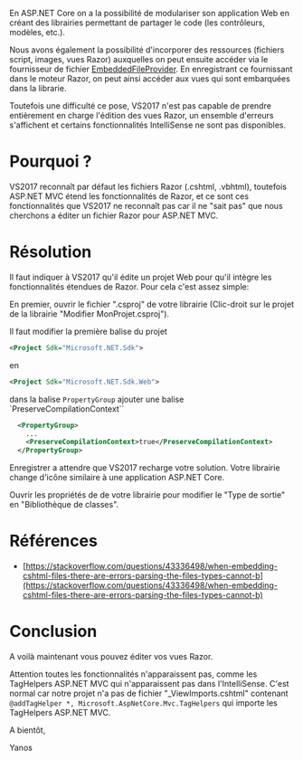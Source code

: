 En ASP.NET Core on a la possibilité de modulariser son application Web en créant des librairies permettant de partager le code (les contrôleurs, modèles, etc.).

Nous avons également la possibilité d'incorporer des ressources (fichiers script, images, vues Razor) auxquelles on peut ensuite accéder via le fournisseur de fichier [EmbeddedFileProvider](https://docs.microsoft.com/en-us/aspnet/core/api/microsoft.extensions.fileproviders.embeddedfileprovider). En enregistrant ce fournissant dans le moteur Razor, on peut ainsi accéder aux vues qui sont embarquées dans la librarie.

Toutefois une difficulté ce pose, VS2017 n'est pas capable de prendre entièrement en charge l'édition des vues Razor, un ensemble d'erreurs s'affichent et certains fonctionnalités IntelliSense ne sont pas disponibles.

<!--more-->

# Pourquoi ?

VS2017 reconnaît par défaut les fichiers Razor (.cshtml, .vbhtml), toutefois ASP.NET MVC étend les fonctionnalités de Razor, et ce sont ces fonctionnalités que VS2017 ne reconnaît pas car il ne "sait pas" que nous cherchons a éditer un fichier Razor pour ASP.NET MVC.

# Résolution

Il faut indiquer à VS2017 qu'il édite un projet Web pour qu'il intègre les fonctionnalités étendues de Razor. Pour cela c'est assez simple:

En premier, ouvrir le fichier ".csproj" de votre librairie (Clic-droit sur le projet de la librairie "Modifier MonProjet.csproj").

Il faut modifier la première balise du projet

```xml
<Project Sdk="Microsoft.NET.Sdk">
```

en

```xml
<Project Sdk="Microsoft.NET.Sdk.Web">
```

dans la balise `PropertyGroup` ajouter une balise `PreserveCompilationContext``

```xml
  <PropertyGroup>
    ...
    <PreserveCompilationContext>true</PreserveCompilationContext>
  </PropertyGroup>
```

Enregistrer a attendre que VS2017 recharge votre solution. Votre librairie change d'icône similaire à une application ASP.NET Core.

Ouvrir les propriétés de de votre librairie pour modifier le "Type de sortie" en "Bibliothèque de classes".

# Références
- [https://stackoverflow.com/questions/43336498/when-embedding-cshtml-files-there-are-errors-parsing-the-files-types-cannot-b](https://stackoverflow.com/questions/43336498/when-embedding-cshtml-files-there-are-errors-parsing-the-files-types-cannot-b)

# Conclusion

A voilà maintenant vous pouvez éditer vos vues Razor. 

Attention toutes les fonctionnalités n'apparaissent pas, comme les TagHelpers ASP.NET MVC qui n'apparaissent pas dans l'IntelliSense. C'est normal car notre projet n'a pas de fichier "_ViewImports.cshtml" contenant `@addTagHelper *, Microsoft.AspNetCore.Mvc.TagHelpers` qui importe les TagHelpers ASP.NET MVC.

A bientôt,

Yanos
